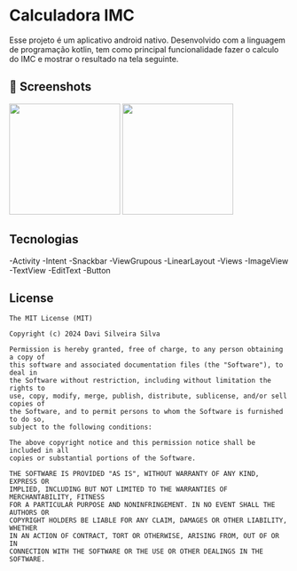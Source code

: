 # Calculadora IMC
Esse projeto é um aplicativo android nativo. Desenvolvido com a linguagem de programação kotlin, tem como principal funcionalidade fazer o calculo do IMC e mostrar o resultado na tela seguinte.

## :camera_flash: Screenshots
<!-- You can add more screenshots here if you like -->
 <img src="https://github.com/user-attachments/assets/49e7c673-767c-41ac-8848-5cf946ce6c6c" width=200/> <img src="https://github.com/user-attachments/assets/8323d0d5-63b5-4793-871f-715dcdcbc741" width=200/>


## Tecnologias
-Activity
-Intent
-Snackbar
-ViewGrupous
-LinearLayout
-Views
-ImageView
-TextView
-EditText
-Button


## License
```
The MIT License (MIT)

Copyright (c) 2024 Davi Silveira Silva

Permission is hereby granted, free of charge, to any person obtaining a copy of
this software and associated documentation files (the "Software"), to deal in
the Software without restriction, including without limitation the rights to
use, copy, modify, merge, publish, distribute, sublicense, and/or sell copies of
the Software, and to permit persons to whom the Software is furnished to do so,
subject to the following conditions:

The above copyright notice and this permission notice shall be included in all
copies or substantial portions of the Software.

THE SOFTWARE IS PROVIDED "AS IS", WITHOUT WARRANTY OF ANY KIND, EXPRESS OR
IMPLIED, INCLUDING BUT NOT LIMITED TO THE WARRANTIES OF MERCHANTABILITY, FITNESS
FOR A PARTICULAR PURPOSE AND NONINFRINGEMENT. IN NO EVENT SHALL THE AUTHORS OR
COPYRIGHT HOLDERS BE LIABLE FOR ANY CLAIM, DAMAGES OR OTHER LIABILITY, WHETHER
IN AN ACTION OF CONTRACT, TORT OR OTHERWISE, ARISING FROM, OUT OF OR IN
CONNECTION WITH THE SOFTWARE OR THE USE OR OTHER DEALINGS IN THE SOFTWARE.
```
